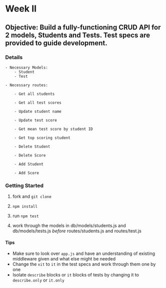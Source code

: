 # Week II

## Objective: Build a fully-functioning CRUD API for 2 models, Students and Tests. Test specs are provided to guide development.

### Details

	- Necessary Models:
		- Student 
		- Test  

	- Necessary routes: 

		- Get all students

		- Get all test scores

		- Update student name

		- Update test score 

		- Get mean test score by student ID

		- Get top scoring student

		- Delete Student

		- Delete Score

		- Add Student

		- Add Score



### Getting Started
1) fork and `git clone`

2) `npm install`

3) run `npm test`

4) work through the models in db/models/students.js and db/models/tests.js *before* routes/students.js and routes/test.js


#### Tips
- Make sure to look over `app.js` and have an understanding of existing middleware given and what else might be needed
- Change the `xit` to `it` in the test specs and work through them one by one
- Isolate `describe` blocks or `it` blocks of tests by changing it to `describe.only` or `it.only`

